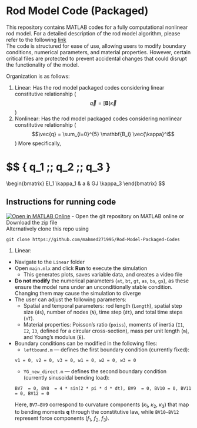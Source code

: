 # Rod Model Code (Packaged)

This repository contains MATLAB codes for a fully computational nonlinear rod model. For a detailed description of the rod model algorithm, please refer to the following [link](https://www.overleaf.com/read/qwysjxhrmtrw#b7f7cd)  
The code is structured for ease of use, allowing users to modify boundary conditions, numerical parameters, and material properties. However, certain critical files are protected to prevent accidental changes that could disrupt the functionality of the model.

Organization is as follows:
1. Linear: Has the rod model packaged codes considering linear constitutive relationship ($$\vec{q} = [\mathbf{B}] \vec{\kappa}$$)
2. Nonlinear: Has the rod model packaged codes considering nonlinear constitutive relationship ($$\vec{q} = \sum_{i=0}^{5} \mathbf{B_i} \vec{\kappa}^i$$)
More specifically,

$$
\{ q_1 \;\; q_2 \;\; q_3 \}
=
\begin{bmatrix}
EI_1 \kappa_1 & a & GJ \kappa_3
\end{bmatrix}
$$


## Instructions for running code
[![Open in MATLAB Online](https://www.mathworks.com/images/responsive/global/open-in-matlab-online.svg)](https://matlab.mathworks.com/open/github/v1?repo=mahmed271995/Rod-Model-Packaged-Codes) - Open the git repository on MATLAB online or Download the zip file  
Alternatively clone this repo using 
```
git clone https://github.com/mahmed271995/Rod-Model-Packaged-Codes
```
1. Linear:
  * Navigate to the `Linear` folder
  * Open `main.mlx` and click **Run** to execute the simulation
    - This generates plots, saves variable data, and creates a video file
  * **Do not modify** the numerical parameters (`at`, `bt`, `gt`, `as`, `bs`, `gs`), as these ensure the model runs under an unconditionally stable condition. Changing them may cause the simulation to diverge
  * The user can adjust the following parameters:
    - Spatial and temporal parameters: rod length (`Length`), spatial step size (`ds`), number of nodes (`N`), time step (`dt`), and total time steps (`nT`).
    - Material properties: Poisson’s ratio (`poiss`), moments of inertia (`I1`, `I2`, `I3`, defined for a circular cross-section), mass per unit length (`m`), and Young’s modulus (`E`).   
  * Boundary conditions can be modified in the following files:
    - `leftbound.m` — defines the first boundary condition (currently fixed):
    ```
    v1 = 0, v2 = 0, v3 = 0, w1 = 0, w2 = 0, w3 = 0
    ```
    - `YG_new_direct.m` — defines the second boundary condition (currently sinusoidal bending load):  
     ```
     BV7  = 0, BV8  = 4 * sin(2 * pi * d * dt), BV9  = 0, BV10 = 0, BV11 = 0, BV12 = 0
     ```
      Here, `BV7–BV9` correspond to curvature components ($\kappa_1$, $\kappa_2$, $\kappa_3$) that map to bending moments **q** through the constitutive law, while `BV10–BV12` represent force components ($f_1$, $f_2$, $f_3$).















